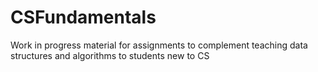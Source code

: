 # CSFundamentals
Work in progress material for assignments to complement teaching data structures and algorithms to students new to CS
